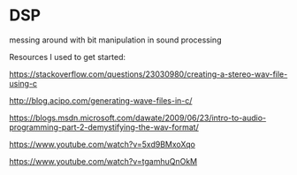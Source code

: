 # DSP
messing around with bit manipulation in sound processing

Resources I used to get started: 
  
  https://stackoverflow.com/questions/23030980/creating-a-stereo-wav-file-using-c

  http://blog.acipo.com/generating-wave-files-in-c/

  https://blogs.msdn.microsoft.com/dawate/2009/06/23/intro-to-audio-programming-part-2-demystifying-the-wav-format/
  
  https://www.youtube.com/watch?v=5xd9BMxoXqo
  
  https://www.youtube.com/watch?v=tgamhuQnOkM
